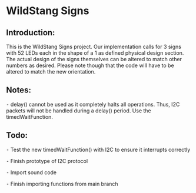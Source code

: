 WildStang Signs
===============

Introduction:
-------------

This is the WildStang Signs project. Our implementation calls for 3 signs with
52 LEDs each in the shape of a 1 as defined physical design section. The actual
design of the signs themselves can be altered to match other numbers as desired.
Please note though that the code will have to be altered to match the new
orientation.

Notes:
------

⁃	delay() cannot be used as it completely halts all operations. Thus, I2C
packets will not be handled during a delay() period. Use the timedWaitFunction.

Todo:
-----

⁃	Test the new timedWaitFunction() with I2C to ensure it interrupts correctly

⁃	Finish prototype of I2C protocol

⁃	Import sound code

⁃	Finish importing functions from main branch
